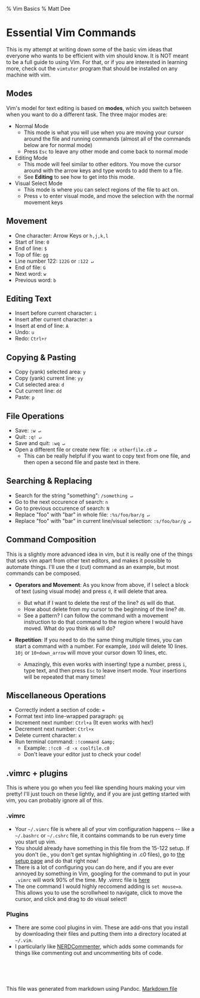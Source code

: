 % Vim Basics
% Matt Dee

Essential Vim Commands
======================
This is my attempt at writing down some of the basic vim ideas that everyone
who wants to be efficient with vim should know.  It is NOT meant to be a full
guide to using Vim.  For that, or if you are interested in learning more,
check out the `vimtutor` program that should be installed on any machine with
vim.

Modes
-----
Vim's model for text editing is based on __modes__, which you switch between
when you want to do a different task.  The three major modes are:

* Normal Mode
    - This mode is what you will use when you are moving your cursor around the
      file and running commands (almost all of the commands below are for
      normal mode)
    - Press `Esc` to leave any other mode and come back to normal mode
* Editing Mode
    - This mode will feel similar to other editors.  You move the cursor around
      with the arrow keys and type words to add them to a file.
    - See __Editing__ to see how to get into this mode.
* Visual Select Mode
    - This mode is where you can select regions of the file to act on.
    - Press `v` to enter visual mode, and move the selection with the normal
      movement keys

Movement
--------
* One character: Arrow Keys or `h,j,k,l`
* Start of line: `0`
* End of line: `$`
* Top of file: `gg`
* Line number 122: `122G` or `:122 ↵`
* End of file: `G`
* Next word: `w`
* Previous word: `b`

Editing Text
-------------
* Insert before current character: `i`
* Insert after current character: `a`
* Insert at end of line: `A`
* Undo: `u`
* Redo: `Ctrl+r`

Copying & Pasting
-----------------
* Copy (yank) selected area: `y`
* Copy (yank) current line: `yy`
* Cut selected area: `d`
* Cut current line: `dd`
* Paste: `p`

File Operations
---------------
* Save: `:w ↵`
* Quit: `:q! ↵`
* Save and quit: `:wq ↵`
* Open a different file or create new file: `:e otherfile.c0 ↵`
  - This can be really helpful if you want to copy text from one file, and then
    open a second file and paste text in there.

Searching & Replacing
---------------------
* Search for the string "something": `/something ↵`
* Go to the next occurence of search: `n`
* Go to previous occurence of search: `N`
* Replace "foo" with "bar" in whole file: `:%s/foo/bar/g ↵`
* Replace "foo" with "bar" in current line/visual selection:
    `:s/foo/bar/g ↵`

Command Composition
-------------------
This is a slightly more advanced idea in vim, but it is really one of the things
that sets vim apart from other text editors, and makes it possible to automate
things.  I'll use the `d` (cut) command as an example, but most commands can be
composed.

* **Operators and Movement**: As you know from above, if I select a block of
  text (using visual mode) and press
  `d`, it will delete that area.
    - But what if I want to delete the rest of the line? `d$` will do that.
    - How about delete from my cursor to the beginning of the line? `d0`.
    - See a pattern?  I can follow the command with a movement instruction to do
      that command to the region where I would have moved.  What do you think
      `dG` will do?

* **Repetition**: If you need to do the same thing multiple times, you can start
  a command with a number.  For example, `10dd` will delete 10 lines.  `10j` or
  `10+down_arrow` will move your cursor down 10 lines, etc.
    - Amazingly, this even works with inserting!  type a number, press `i`, type
      text, and then press `Esc` to leave insert mode.  Your insertions will be
      repeated that many times!

Miscellaneous Operations
------------------------
* Correctly indent a section of code: `=`
* Format text into line-wrapped paragraph: `gq`
* Increment next number: `Ctrl+a` (It even works with hex!)
* Decrement next number: `Ctrl+x`
* Delete current character: `x`
* Run terminal command: `:!command &amp;`
    - Example: `:!cc0 -d -x coolfile.c0`
    - Don't leave your editor just to check your code!

.vimrc + plugins
----------------
This is where you go when you feel like spending hours making your vim pretty!
I'll just touch on these lightly, and if you are just getting started with vim,
you can probably ignore all of this.

### .vimrc
* Your `~/.vimrc` file is where all of your vim configuration happens -- like a
  `~/.bashrc` or `~/.cshrc` file, it contains commands to be run every time you
  start up vim.
* You should already have something in this file from the 15-122 setup.  If you
  don't (ie., you don't get syntax highlighting in .c0 files), go to [the setup
  page](http://c0.typesafety.net/tutorial/Setting-up-your-environment.html) and
  do that right now!
* There is a lot of configuring you can do here, and if you are ever annoyed by
  something in Vim, googling for the command to put in your `.vimrc` will work
  90% of the time.  My .vimrc file is
  [here](https://bitbucket.org/mattdee123/dotfiles/raw/22657d7515e84c92684912e383b6894416958f44/default/.vimrc)
* The one command I would highly reccomend adding is `set mouse=a`.  This allows
  you to use the scrollwheel to navigate, click to move the cursor, and click
  and drag to do visual select!

### Plugins
* There are some cool plugins in vim.  These are add-ons that you install by
  downloading their files and putting them into a directory located at `~/.vim`.
* I particularly like
  [NERDCommenter](http://www.vim.org/scripts/script.php?script_id=1218), which
  adds some commands for things like commenting out and uncommenting bits of
  code.

<br><br><br>

This file was generated from markdown using Pandoc. [Markdown file](vim.md)
